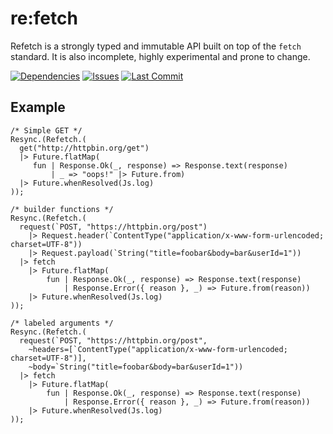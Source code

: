# re:fetch

Refetch is a strongly typed and immutable API built on top of the `fetch` standard. It is also incomplete, highly experimental and prone to change.

[![Dependencies](https://img.shields.io/david/glennsl/refetch.svg)]()
[![Issues](https://img.shields.io/github/issues/glennsl/refetch.svg)](https://github.com/glennsl/refetch/issues)
[![Last Commit](https://img.shields.io/github/last-commit/glennsl/refetch.svg)]()

## Example

```reason
/* Simple GET */
Resync.(Refetch.(
  get("http://httpbin.org/get")
  |> Future.flatMap(
     fun | Response.Ok(_, response) => Response.text(response)
         | _ => "oops!" |> Future.from)
  |> Future.whenResolved(Js.log)
));

/* builder functions */
Resync.(Refetch.(
  request(`POST, "https://httpbin.org/post")
    |> Request.header(`ContentType("application/x-www-form-urlencoded; charset=UTF-8"))
    |> Request.payload(`String("title=foobar&body=bar&userId=1"))
  |> fetch
    |> Future.flatMap(
        fun | Response.Ok(_, response) => Response.text(response)
            | Response.Error({ reason }, _) => Future.from(reason))
    |> Future.whenResolved(Js.log)
));

/* labeled arguments */
Resync.(Refetch.(
  request(`POST, "https://httpbin.org/post",
    ~headers=[`ContentType("application/x-www-form-urlencoded; charset=UTF-8")],
    ~body=`String("title=foobar&body=bar&userId=1"))
  |> fetch
    |> Future.flatMap(
        fun | Response.Ok(_, response) => Response.text(response)
            | Response.Error({ reason }, _) => Future.from(reason))
    |> Future.whenResolved(Js.log)
));
```
